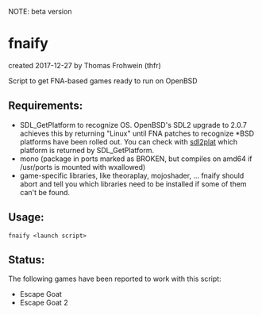 NOTE: beta version

fnaify
======

created 2017-12-27
by Thomas Frohwein (thfr)

Script to get FNA-based games ready to run on OpenBSD

Requirements:
-------------

- SDL_GetPlatform to recognize OS. OpenBSD's SDL2 upgrade to 2.0.7
  achieves this by returning "Linux" until FNA patches to recognize
  *BSD platforms have been rolled out.
  You can check with [sdl2plat](https://github.com/thfrwn/sdl2plat)
  which platform is returned by SDL_GetPlatform.
- mono (package in ports marked as BROKEN, but compiles on amd64
  if /usr/ports is mounted with wxallowed)
- game-specific libraries, like theoraplay, mojoshader, ... fnaify
  should abort and tell you which libraries need to be installed if
  some of them can't be found.

Usage:
------

`fnaify <launch script>`

Status:
-------

The following games have been reported to work with this script:

* Escape Goat
* Escape Goat 2
